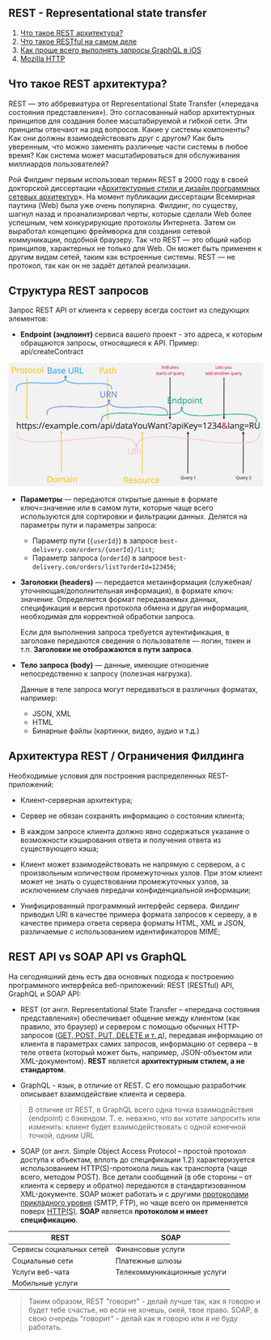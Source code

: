 ## REST - Representational state transfer

1. [Что такое REST архитектура?](https://github.com/sashakid/ios-guide/blob/master/Main/11_networking.md#что-такое-rest-архитектура)
2. [Что такое RESTful на самом деле](https://habr.com/ru/companies/hexlet/articles/274675/)
3. [Как проще всего выполнять запросы GraphQL в iOS](https://nuancesprog.ru/p/10269/)
4. [Mozilla HTTP](https://developer.mozilla.org/ru/docs/Web/HTTP)

## Что такое REST архитектура?

REST — это аббревиатура от Representational State Transfer («передача состояния представления»). Это согласованный набор архитектурных принципов для создания более масштабируемой и гибкой сети. Эти принципы отвечают на ряд вопросов. Какие у системы компоненты? Как они должны взаимодействовать друг с другом? Как быть уверенным, что можно заменять различные части системы в любое время? Как система может масштабироваться для обслуживания миллиардов пользователей?

Рой Филдинг первым использовал термин REST в 2000 году в своей докторской диссертации «[Архитектурные стили и дизайн программных сетевых архитектур](https://www.ics.uci.edu/~fielding/pubs/dissertation/top.htm)». На момент публикации диссертации Всемирная паутина (Web) была уже очень популярна. Филдинг, по существу, шагнул назад и проанализировал черты, которые сделали Web более успешным, чем конкурирующие протоколы Интернета. Затем он выработал концепцию фреймворка для создания сетевой коммуникации, подобной браузеру. Так что REST — это общий набор принципов, характерных не только для Web. Он может быть применен к другим видам сетей, таким как встроенные системы. REST — не протокол, так как он не задаёт деталей реализации.




## Структура REST запросов

Запрос REST API от клиента к серверу всегда состоит из следующих элементов:

* **Endpoint (эндпоинт)** сервиса вашего проект - это адреса, к которым обращаются запросы, относящиеся к API. Пример: api/createContract

![](https://github.com/eldaroid/pictures/blob/master/iOSWiki/ComputerScience/URI.jpg?raw=true)

* **Параметры** — передаются открытые данные в формате ключ=значение или в самом пути, которые чаще всего используются для сортировки и фильтрации данных. Делятся на параметры пути и параметры запроса:
    - Параметр пути (`{userId}`) в запросе `best-delivery.com/orders/{userId}/list`;
    - Параметр запроса (`orderId`) в запросе `best-delivery.com/orders/list?orderId=123456`;

* **Заголовки (headers)** — передается метаинформация (служебная/уточняющая/дополнительная информация), в формате ключ: значение. Определяется формат передаваемых данных, спецификация и версия протокола обмена и другая информация, необходимая для корректной обработки запроса. 

    Если для выполнения запроса требуется аутентификация, в заголовке передаются сведения о пользователе — логин, токен и т.п. **Заголовки не отображаются в пути запроса**.

* **Тело запроса (body)** — данные, имеющие отношение непосредственно к запросу (полезная нагрузка). 

    Данные в теле запроса могут передаваться в различных форматах, например:
    - JSON, XML
    - HTML
    - Бинарные файлы (картинки, видео, аудио и т.д.)




## Архитектура REST / Ограничения Филдинга

Необходимые условия для построения распределенных REST-приложений:

* Клиент-серверная архитектура;

* Сервер не обязан сохранять информацию о состоянии клиента;

* В каждом запросе клиента должно явно содержаться указание о возможности кэширования ответа и получения ответа из существующего кэша;

* Клиент может взаимодействовать не напрямую с сервером, а с произвольным количеством промежуточных узлов. При этом клиент может не знать о существовании промежуточных узлов, за исключением случаев передачи конфиденциальной информации;

* Унифицированный программный интерфейс сервера. Филдинг приводил URI в качестве примера формата запросов к серверу, а в качестве примера ответа сервера форматы HTML, XML и JSON, различаемые с использованием идентификаторов MIME;

## REST API vs SOAP API vs GraphQL

На сегодняшний день есть два основных подхода к построению программного интерфейса веб-приложений: REST (RESTful) API, GraphQL и SOAP API:

* REST (от англ. Representational State Transfer – «передача состояния представления») обеспечивает общение между клиентом (как правило, это браузер) и сервером с помощью обычных HTTP-запросов ([GET, POST, PUT, DELETE и т. д](./HTTP_Methods.md)), передавая информацию от клиента в параметрах самих запросов, информацию от сервера – в теле ответа (который может быть, например, JSON-объектом или XML-документом). **REST** является **архитектурным стилем, а не стандартом**.

* GraphQL - язык, в отличие от REST. С его помощью разработчик описывает взаимодействие клиента и сервера.

> В отличие от REST, в GraphQL всего одна точка взаимодействия (endpoint) с бэкендом. Т. е. неважно, что вы хотите запросить или изменить: клиент будет взаимодействовать с одной конечной точкой, одним URL

* SOAP (от англ. Simple Object Access Protocol – простой протокол доступа к объектам, вплоть до спецификации 1.2) характеризуется использованием HTTP(S)-протокола лишь как транспорта (чаще всего, методом POST). Все детали сообщений (в обе стороны – от клиента к серверу и обратно) передаются в стандартизованном XML-документе. SOAP может работать и с другими [протоколами прикладного уровня](../WebProtocols.md) (SMTP, FTP), но чаще всего он применяется поверх [HTTP(S)](../WebProtocols.md). **SOAP** является **протоколом и имеет спецификацию**.


| REST | SOAP |
| --- | --- |
| Сервисы социальных сетей | Финансовые услуги |
| Социальные сети | Платежные шлюзы |
| Услуги веб-чата | Телекоммуникационные услуги |
| Мобильные услуги | |

> Таким образом, REST "говорит" - делай лучше так, как я говорю и будет тебе счастье, но если не хочешь, окей, твое право. SOAP, в свою очередь "говорит" - делай как я говорю или я не буду работать. 












